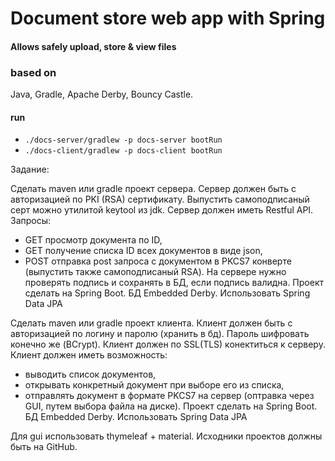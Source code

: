# Document store web app with Spring 
#### Allows safely upload, store & view files 

### based on
Java, Gradle, Apache Derby, Bouncy Castle.

#### run
* `./docs-server/gradlew -p docs-server bootRun`
* `./docs-client/gradlew -p docs-client bootRun`


Задание:


Сделать maven или gradle проект сервера.
Сервер должен быть с авторизацией по PKI (RSA) сертификату. Выпустить самоподписаный серт можно утилитой keytool из jdk.
Сервер должен иметь Restful API. 
Запросы: 
- GET просмотр документа по ID,
- GET получение списка ID всех документов в виде json,
- POST отправка post запроса с документом в PKCS7 конверте (выпустить также самоподписаный RSA).  На сервере нужно проверять подпись и сохранять в БД, если подпись валидна.
Проект сделать на Spring Boot.
БД Embedded Derby. Использовать Spring Data JPA

 
Сделать maven или gradle проект клиента.
Клиент должен быть с авторизацией по логину и паролю (хранить в бд). Пароль шифровать конечно же (BCrypt).
Клиент должен по SSL(TLS) конектиться к серверу.
Клиент должен иметь возможность:
- выводить список документов,
- открывать конкретный документ при выборе его из списка,
- отправлять документ в формате PKCS7 на сервер (оптравка через GUI, путем выбора файла на диске).
Проект сделать на Spring Boot.
БД Embedded Derby. Использовать Spring Data JPA

Для gui использовать thymeleaf + material.
Исходники проектов должны быть на GitHub.
